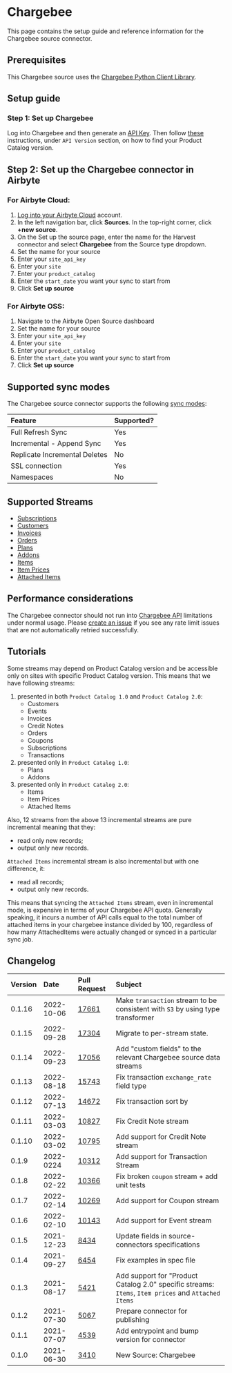 # Chargebee

This page contains the setup guide and reference information for the Chargebee source connector.

## Prerequisites

This Chargebee source uses the [Chargebee Python Client Library](https://github.com/chargebee/chargebee-python/).

## Setup guide
### Step 1: Set up Chargebee

Log into Chargebee and then generate an [API Key](https://apidocs.chargebee.com/docs/api?prod_cat_ver=2#api_authentication). 
Then follow [these](https://apidocs.chargebee.com/docs/api?prod_cat_ver=2) instructions, under `API Version` section, on how to find your Product Catalog version.

## Step 2: Set up the Chargebee connector in Airbyte

### For Airbyte Cloud:
1. [Log into your Airbyte Cloud](https://cloud.airbyte.io/workspaces) account.
2. In the left navigation bar, click **Sources**. In the top-right corner, click **+new source**.
3. On the Set up the source page, enter the name for the Harvest connector and select **Chargebee** from the Source type dropdown. 
4. Set the name for your source 
5. Enter your `site_api_key`
6. Enter your `site` 
7. Enter your `product_catalog` 
8. Enter the `start_date` you want your sync to start from
9. Click **Set up source**

### For Airbyte OSS:
1. Navigate to the Airbyte Open Source dashboard
2. Set the name for your source 
3. Enter your `site_api_key`
4. Enter your `site` 
5. Enter your `product_catalog` 
6. Enter the `start_date` you want your sync to start from
7. Click **Set up source**

## Supported sync modes

The Chargebee source connector supports the following [sync modes](https://docs.airbyte.com/cloud/core-concepts#connection-sync-modes):

| Feature | Supported? |
| :--- | :--- |
| Full Refresh Sync | Yes |
| Incremental - Append Sync | Yes |
| Replicate Incremental Deletes | No |
| SSL connection | Yes |
| Namespaces | No |

## Supported Streams

* [Subscriptions](https://apidocs.chargebee.com/docs/api/subscriptions?prod_cat_ver=2#list_subscriptions)
* [Customers](https://apidocs.chargebee.com/docs/api/customers?prod_cat_ver=2#list_customers)
* [Invoices](https://apidocs.chargebee.com/docs/api/invoices?prod_cat_ver=2#list_invoices)
* [Orders](https://apidocs.chargebee.com/docs/api/orders?prod_cat_ver=2#list_orders)
* [Plans](https://apidocs.chargebee.com/docs/api/plans?prod_cat_ver=1&lang=curl#list_plans)
* [Addons](https://apidocs.chargebee.com/docs/api/addons?prod_cat_ver=1&lang=curl#list_addons)
* [Items](https://apidocs.chargebee.com/docs/api/items?prod_cat_ver=2#list_items)
* [Item Prices](https://apidocs.chargebee.com/docs/api/item_prices?prod_cat_ver=2#list_item_prices)
* [Attached Items](https://apidocs.chargebee.com/docs/api/attached_items?prod_cat_ver=2#list_attached_items)

## Performance considerations

The Chargebee connector should not run into [Chargebee API](https://apidocs.chargebee.com/docs/api?prod_cat_ver=2#api_rate_limits) limitations under normal usage. 
Please [create an issue](https://github.com/airbytehq/airbyte/issues) if you see any rate limit issues that are not automatically retried successfully.

## Tutorials

Some streams may depend on Product Catalog version and be accessible only on sites with specific Product Catalog version. This means that we have following streams:

1. presented in both `Product Catalog 1.0` and `Product Catalog 2.0`:
   * Customers
   * Events
   * Invoices
   * Credit Notes
   * Orders
   * Coupons
   * Subscriptions
   * Transactions
2. presented only in `Product Catalog 1.0`:
   * Plans
   * Addons
3. presented only in `Product Catalog 2.0`:
   * Items
   * Item Prices
   * Attached Items

Also, 12 streams from the above 13 incremental streams are pure incremental meaning that they:

* read only new records;
* output only new records.

`Attached Items` incremental stream is also incremental but with one difference, it:

* read all records;
* output only new records.

This means that syncing the `Attached Items` stream, even in incremental mode, is expensive in terms of your Chargebee API quota. 
Generally speaking, it incurs a number of API calls equal to the total number of attached items in your chargebee instance divided by 100, 
regardless of how many AttachedItems were actually changed or synced in a particular sync job.

## Changelog

| Version | Date       | Pull Request | Subject                                                                                                                     |
|:--------|:-----------| :--- |:----------------------------------------------------------------------------------------------------------------------------|
| 0.1.16  | 2022-10-06 | [17661](https://github.com/airbytehq/airbyte/pull/17661) | Make `transaction` stream to be consistent with `S3` by using type transformer |
| 0.1.15  | 2022-09-28 | [17304](https://github.com/airbytehq/airbyte/pull/17304) | Migrate to per-stream state.                                                                                                |
| 0.1.14  | 2022-09-23 | [17056](https://github.com/airbytehq/airbyte/pull/17056) | Add "custom fields" to the relevant Chargebee source data streams                                                           |
| 0.1.13  | 2022-08-18 | [15743](https://github.com/airbytehq/airbyte/pull/15743) | Fix transaction `exchange_rate` field type                                                                                  |
| 0.1.12  | 2022-07-13 | [14672](https://github.com/airbytehq/airbyte/pull/14672) | Fix transaction sort by                                                                                                     |
| 0.1.11  | 2022-03-03 | [10827](https://github.com/airbytehq/airbyte/pull/10827) | Fix Credit Note stream                                                                                                      |
| 0.1.10  | 2022-03-02 | [10795](https://github.com/airbytehq/airbyte/pull/10795) | Add support for Credit Note stream                                                                                          |
| 0.1.9   | 2022-0224  | [10312](https://github.com/airbytehq/airbyte/pull/10312) | Add support for Transaction Stream                                                                                          |
| 0.1.8   | 2022-02-22 | [10366](https://github.com/airbytehq/airbyte/pull/10366) | Fix broken `coupon` stream + add unit tests                                                                                 |
| 0.1.7   | 2022-02-14 | [10269](https://github.com/airbytehq/airbyte/pull/10269) | Add support for Coupon stream                                                                                               |
| 0.1.6   | 2022-02-10 | [10143](https://github.com/airbytehq/airbyte/pull/10143) | Add support for Event stream                                                                                                |
| 0.1.5   | 2021-12-23 | [8434](https://github.com/airbytehq/airbyte/pull/8434) | Update fields in source-connectors specifications                                                                           |
| 0.1.4   | 2021-09-27 | [6454](https://github.com/airbytehq/airbyte/pull/6454) | Fix examples in spec file                                                                                                   |
| 0.1.3   | 2021-08-17 | [5421](https://github.com/airbytehq/airbyte/pull/5421) | Add support for "Product Catalog 2.0" specific streams: `Items`, `Item prices` and `Attached Items`                         |
| 0.1.2   | 2021-07-30 | [5067](https://github.com/airbytehq/airbyte/pull/5067) | Prepare connector for publishing                                                                                            |
| 0.1.1   | 2021-07-07 | [4539](https://github.com/airbytehq/airbyte/pull/4539) | Add entrypoint and bump version for connector                                                                               |
| 0.1.0   | 2021-06-30 | [3410](https://github.com/airbytehq/airbyte/pull/3410) | New Source: Chargebee                                                                                                       |

